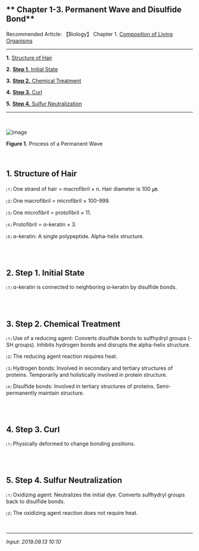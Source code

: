 ## ** Chapter 1-3. Permanent Wave and Disulfide Bond**

Recommended Article: 【Biology】 Chapter 1. [Composition of Living Organisms](https://jb243.github.io/pages/67)

---

**1.** [Structure of Hair](#1-structure-of-hair)

**2.** [**Step 1.** Initial State](#2-step-1-initial-state)

**3.** [**Step 2.** Chemical Treatment](#3-step-2-chemical-treatment)

**4.** [**Step 3.** Curl](#4-step-3-curl)

**5.** [**Step 4.** Sulfur Neutralization](#5-step-4-sulfur-neutralization)

---

<br>

![image](https://github.com/user-attachments/assets/7f75a83c-cd8b-4de5-b6a8-9820d152649d)

**Figure 1.** Process of a Permanent Wave

<br>

## **1. Structure of Hair**

⑴ One strand of hair = macrofibril × n. Hair diameter is 100 ㎛.

⑵ One macrofibril = microfibril × 100-999.

⑶ One microfibril = protofibril × 11.

⑷ Protofibril = α-keratin × 3.

⑸ α-keratin: A single polypeptide. Alpha-helix structure.

<br>

<br>

## **2. Step 1.** Initial State

⑴ α-keratin is connected to neighboring α-keratin by disulfide bonds.

<br>

<br>

## **3. Step 2.** Chemical Treatment

⑴ Use of a reducing agent: Converts disulfide bonds to sulfhydryl groups (-SH groups). Inhibits hydrogen bonds and disrupts the alpha-helix structure.

⑵ The reducing agent reaction requires heat.

⑶ Hydrogen bonds: Involved in secondary and tertiary structures of proteins. Temporarily and holistically involved in protein structure.

⑷ Disulfide bonds: Involved in tertiary structures of proteins. Semi-permanently maintain structure.

<br>

<br>

## **4. Step 3.** Curl

⑴ Physically deformed to change bonding positions.

<br>

<br>

## **5. Step 4.** Sulfur Neutralization

⑴ Oxidizing agent: Neutralizes the initial dye. Converts sulfhydryl groups back to disulfide bonds.

⑵ The oxidizing agent reaction does not require heat.

<br>

---

_Input: 2019.09.13 10:10_
